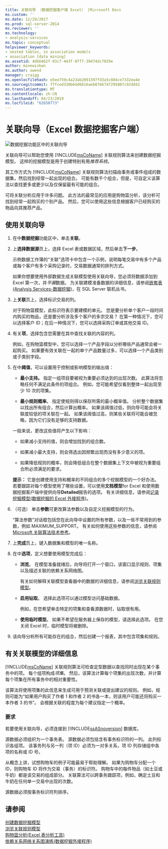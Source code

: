 ```yaml
---
title: 关联向导 （数据挖掘客户端 Excel） |Microsoft Docs
ms.custom: ''
ms.date: 12/29/2017
ms.prod: sql-server-2014
ms.reviewer: ''
ms.technology:
- analysis-services
ms.topic: conceptual
helpviewer_keywords:
- nested tables, in association models
- association [data mining]
ms.assetid: 4db6462f-93c7-443f-8ff7-39474dc7029e
author: minewiskan
ms.author: owend
manager: craigg
ms.openlocfilehash: e5ee759c4a23ab2891597fd3a5c884ce7332ea4e
ms.sourcegitcommit: f7fced330b64d6616aeb8766747295807c92dd41
ms.translationtype: MT
ms.contentlocale: zh-CN
ms.lasthandoff: 04/23/2019
ms.locfileid: "62650773"
---
```

# <a name="associate-wizard-data-mining-client-for-excel"></a>关联向导（Excel 数据挖掘客户端）
  ![数据挖掘功能区中的关联向导](media/dmc-associate.gif "数据挖掘功能区中的关联向导")  
  
 关联向导可以帮助您使用 [!INCLUDE[msCoName](../includes/msconame-md.md)] 关联规则算法来创建数据挖掘模型。 这样的挖掘模型是用于创建特别有用*推荐系统*。  
  
 其工作方式为 [!INCLUDE[msCoName](../includes/msconame-md.md)] 关联规则算法扫描由事务或事件组成的数据集，然后找到经常一起出现的组合。 可能有数千个组合，但是，可自定义该算法以查找更多或更少以及仅保留最有可能的组合。  
  
 可将关联分析应用于许多问题。 此方法的最常见的应用是购物篮分析，该分析可找到经常一起购买的个别产品。 然后，您可以使用这些信息根据客户已经购买的物品向其推荐产品。  
  
## <a name="using-the-associate-wizard"></a>使用关联向导  
  
1.  在中**数据挖掘**功能区中，单击**关联**。  
  
2.  上**选择数据源**页上，选择 Excel 表或数据区域，然后单击**下一步**。  
  
     示例数据工作簿的“关联”选项卡中包含一个示例，说明每笔交易中有多个产品或每个客户有多个采购记录时，交易数据通常的排列方式。  
  
     如果你想要使用外部数据生成关联模型使用关联向导，您必须将数据添加到 Excel 第一次，并*平展*数据。 为关联建模准备数据的详细信息，请参阅[嵌套表&#40;Analysis Services-数据挖掘&#41;](data-mining/nested-tables-analysis-services-data-mining.md)，在 SQL Server 联机丛书。  
  
3.  上**关联**页上，选择标识交易的列。  
  
     对于购物篮模型，此标识符表示要建模的单元。 您是要分析单个客户一段时间内购买的物品，还是要分析涉及多个客户的多宗交易？ 在第一种情况下，您可以选择客户 ID；在后一种情况下，您可以选择采购订单或其他交易 ID。  
  
4.  有关**项**，选择包含您需要在其中查找关联的内容的列。  
  
     例如，在购物篮模型中，您可以选择一个产品字段以分析哪些产品通常会被一起购买。 如果要有效关联在一起的单个产品数量过多，可以选择一个产品类别或子类别字段。  
  
5.  在中**阈值**，可以设置用于控制或影响模型的输出值：  
  
    -   **最小支持。** 指定一组项目要被视为重要必须达到的出现次数。 此算法将忽略任何不满足此条件的项组合。 例如，您可能希望仅看到整体一起出现至少 10 次的项集。  
  
    -   **最小规则概率**。 指定使规则得以保存所需的最小概率值。 分析整个数据集以找出所有组合，然后计算出概率。 如果该阈值过低，则向导可能会将关联度较低的项关联在一起。 如果该阈值过高，则某些关联将可能会被忽略，因为它们没有足够的支持数据。  
  
     一般来说，更改这些值将产生以下影响：  
  
    -   如果减小支持的值，则会增加找到的组合数。  
  
    -   如果减小最大支持，则会筛选出因频繁出现而没有多少意义的项。  
  
    -   如果降低规则的概率，则会降低组合在整个数据集上下文中被视为重要组合所必须满足的要求。  
  
     **提示：** 它是创建使用支持和概率的不同组合的多个挖掘模型的一个好办法。 若要跟踪对每个模型使用了哪些设置，可以使用**文档模型**for Excel 和使用数据挖掘客户端中提供向导**Detailed**报告的选项。 有关详细信息，请参阅[记录挖掘模型&#40;数据挖掘的 Excel 外接程序&#41;](documenting-mining-models-data-mining-add-ins-for-excel.md)。  
  
6.  （可选） 单击**参数**可更改算法参数以及自定义挖掘模型的行为。  
  
     “算法参数”对话框包括您在此向导中设置的所有参数，以及一些不常用到的参数，例如 MAXIMUM_SUPPORT。 有关如何使用这些参数的信息，请参阅[Microsoft 关联算法技术参考](data-mining/microsoft-association-algorithm-technical-reference.md)。  
  
7.  上**完成**页上，键入数据集和模型的唯一名称。  
  
8.  在中**选项**，定义想要使用模型完成后：  
  
    -   **浏览**。  在模型准备就绪后，向导将打开一个窗口，该窗口显示规则、项集以及描述关联的依赖关系网络图。  
  
         有关如何解释关联模型查看器中的数据的详细信息，请参阅[浏览关联规则模型](browsing-an-association-rules-model.md)。  
  
    -   **启用钻取**。 选择此选项可以通过模型访问基础数据。  
  
         例如，在您希望单击特定的项集和查看源数据时，钻取很有用。  
  
    -   **使用临时模型**。 如果不希望在服务器上保存的模型，请选择此选项。 在您关闭 Excel 时，临时模型将被删除。  
  
9. 该向导分析所有可能存在的组合，然后创建一个报表，其中包含项集和规则。  
  
## <a name="more-about-association-models"></a>有关关联模型的详细信息  
 [!INCLUDE[msCoName](../includes/msconame-md.md)] 关联规则算法可检查定型数据以查找同时出现在某个事务中的项。 每个组项构成*项集*。 然后，该算法计算每个项集的出现次数，并计算每个项集在所有事务中的相对重要性。  
  
 该算法将使用项集的此信息来生成可用于预测关联或提出建议的规则。 例如，规则可能为“如果用户购买了作者 1 和作者 2 的书各一本，则该用户可能还将购买一本作者 3 的书”。 会根据关联的程度为每个建议指定一个概率。  
  
### <a name="requirements"></a>要求  
 若要使用关联向导，必须连接到 [!INCLUDE[ssASnoversion](../includes/ssasnoversion-md.md)] 数据库。  
  
 源数据必须组织为一个事务表。 源数据必须包括含有事务标识符的一列。 此列标识各组项。 该事务列与另一列（项 ID）必须为一对多关系，项 ID 列存储组中各项的名称或 ID 号。  
  
 从概念上讲，试想购物车的例子可能最易于帮助理解。 如果为购物车分配一个 ID，则购物车 ID 将作为交易（事务）的标识符。 购物车中的每件物品（如土豆或牛奶）都是该交易的组成部分。 关联算法可以跨事务跟踪项，例如，确定土豆和牛奶在任何单一交易中出现的次数。  
  
 源数据必须按事务标识符列排序。  
  
## <a name="see-also"></a>请参阅  
 [创建数据挖掘模型](creating-a-data-mining-model.md)   
 [浏览关联规则模型](browsing-an-association-rules-model.md)   
 [购物篮分析&#40;Excel 表分析工具&#41;](shopping-basket-analysis-table-analysistools-for-excel.md)   
 [依赖关系网络关系图演练&#40;数据挖掘外接程序&#41;](dependency-network-diagram-walkthrough-data-mining-add-ins.md)  
  
  
